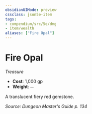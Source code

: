 ```yaml
---
obsidianUIMode: preview
cssclass: json5e-item
tags:
- compendium/src/5e/dmg
- item/wealth
aliases: ["Fire Opal"]
---
```

# Fire Opal
*Treasure*  

- **Cost**: 1,000 gp
- **Weight**: ⏤

A translucent fiery red gemstone.

*Source: Dungeon Master's Guide p. 134*